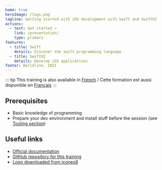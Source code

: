 ```yaml
---
home: true
heroImage: /logo.png
tagline: Getting started with iOS development with Swift and SwiftUI
actions:
  - text: Get started →
    link: /presentation/
    type: primary
features:
  - title: Swift
    details: Discover the swift programming language
  - title: SwiftUI
    details: Develop iOS applications
footer: Worldline, 2021
---
```


::: tip
This training is also available in [French](/fr/) / Cette formation est aussi disponible en [Français](/fr/)
:::

## Prerequisites

- Basic knowledge of programming
- Prepare your dev environment and install stuff before the session (see [Tooling section](tooling))

## Useful links

- [Official documentation](https://developer.apple.com/documentation/)
- [GitHub repository for this training](https://github.com/worldline/ios-training)
- [Logo downloaded from icones8](https://icones8.fr/icon/51974/xcode)
